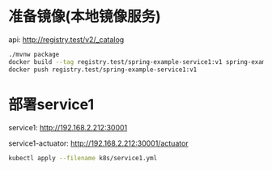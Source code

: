 # 准备镜像(本地镜像服务)

api: <http://registry.test/v2/_catalog>

```bash
./mvnw package
docker build --tag registry.test/spring-example-service1:v1 spring-example-service1
docker push registry.test/spring-example-service1:v1
```

# 部署service1

service1: <http://192.168.2.212:30001>

service1-actuator: <http://192.168.2.212:30001/actuator>

```bash
kubectl apply --filename k8s/service1.yml
```

